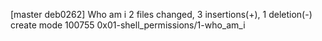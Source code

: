 [master deb0262] Who am i
 2 files changed, 3 insertions(+), 1 deletion(-)
 create mode 100755 0x01-shell_permissions/1-who_am_i
